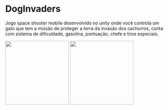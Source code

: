 # DogInvaders

Jogo space shooter mobile desenvolvido no unity onde você controla um gato que tem a missão de proteger a terra da invasão dos cachorros, conta com sistema de dificuldade, gasolina, pontuação, chefe e tiros especiais.

<p float="left">

 <img src="https://imgur.com/dR5hHCN" width="200" />

 <img src="https://imgur.com/ZogiL5I" width="200" /> 

</p>
